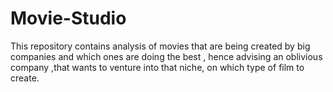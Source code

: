 # Movie-Studio
This repository contains analysis of movies that are being created by big companies and which ones are doing the best , hence advising an oblivious company ,that wants to venture into that niche, on which type of film to create.
